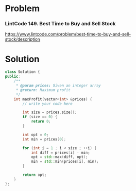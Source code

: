 
# Problem
### LintCode 149. Best Time to Buy and Sell Stock
https://www.lintcode.com/problem/best-time-to-buy-and-sell-stock/description

# Solution
```c++
class Solution {
public:
    /**
     * @param prices: Given an integer array
     * @return: Maximum profit
     */
    int maxProfit(vector<int> &prices) {
        // write your code here

        int size = prices.size();
        if (size == 0) {
            return 0;
        }

        int opt = 0;
        int min = prices[0];

        for (int i = 1 ; i < size ; ++i) {
            int diff = prices[i] - min;
            opt = std::max(diff, opt);
            min = std::min(prices[i], min);
        }

        return opt;
    }
};
```